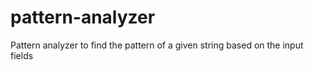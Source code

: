 # pattern-analyzer
Pattern analyzer to find the pattern of a given string based on the input fields
